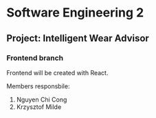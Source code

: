 # Software Engineering 2
## Project: Intelligent Wear Advisor
### Frontend branch 
Frontend will be created with React.

Members responsbile:
1. Nguyen Chi Cong
2. Krzysztof Milde
